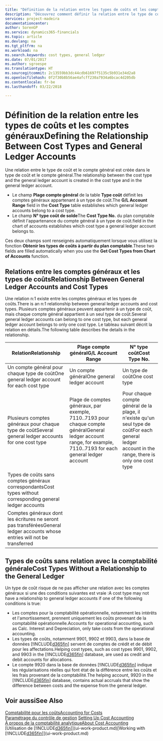 ```yaml
---
title: "Définition de la relation entre les types de coûts et les comptes généraux | Microsoft Docs"
description: "Découvrez comment définir la relation entre le type de coût et le compte général."
services: project-madeira
documentationcenter: 
author: SorenGP
ms.service: dynamics365-financials
ms.topic: article
ms.devlang: na
ms.tgt_pltfrm: na
ms.workload: na
ms.search.keywords: cost types, general ledger
ms.date: 07/01/2017
ms.author: sgroespe
ms.translationtype: HT
ms.sourcegitcommit: 2c13559bb3dc44cdb61697f5135c5b931e34d2a8
ms.openlocfilehash: 0f2f30b8b56ae4afcff230a7934a6bcac4d205db
ms.contentlocale: fr-be
ms.lasthandoff: 03/22/2018

---
```

# <a name="defining-the-relationship-between-cost-types-and-general-ledger-accounts"></a><span data-ttu-id="0ca89-103">Définition de la relation entre les types de coûts et les comptes généraux</span><span class="sxs-lookup"><span data-stu-id="0ca89-103">Defining the Relationship Between Cost Types and General Ledger Accounts</span></span>
<span data-ttu-id="0ca89-104">Une relation entre le type de coût et le compte général est créée dans le type de coût et le compte général.</span><span class="sxs-lookup"><span data-stu-id="0ca89-104">The relationship between the cost type and the general ledger account is created in the cost type and in the general ledger account.</span></span>  

* <span data-ttu-id="0ca89-105">Le champ **Plage compte général** de la table **Type coût** définit les comptes généraux appartenant à un type de coût.</span><span class="sxs-lookup"><span data-stu-id="0ca89-105">The **G/L Account Range** field in the **Cost Type** table establishes which general ledger accounts belong to a cost type.</span></span>  
* <span data-ttu-id="0ca89-106">Le champ **N° type coût de solde**</span><span class="sxs-lookup"><span data-stu-id="0ca89-106">The **Cost Type No.**</span></span> <span data-ttu-id="0ca89-107">du plan comptable définit l'appartenance du compte général à un type de coût.</span><span class="sxs-lookup"><span data-stu-id="0ca89-107">field in the chart of accounts establishes which cost type a general ledger account belongs to.</span></span>  

<span data-ttu-id="0ca89-108">Ces deux champs sont renseignés automatiquement lorsque vous utilisez la fonction **Obtenir les types de coûts à partir du plan comptable**.</span><span class="sxs-lookup"><span data-stu-id="0ca89-108">These two fields are filled automatically when you use the **Get Cost Types from Chart of Accounts** function.</span></span>  

## <a name="relationship-between-general-ledger-accounts-and-cost-types"></a><span data-ttu-id="0ca89-109">Relations entre les comptes généraux et les types de coûts</span><span class="sxs-lookup"><span data-stu-id="0ca89-109">Relationship Between General Ledger Accounts and Cost Types</span></span>  
<span data-ttu-id="0ca89-110">Une relation n:1 existe entre les comptes généraux et les types de coûts.</span><span class="sxs-lookup"><span data-stu-id="0ca89-110">There is an n:1 relationship between general ledger accounts and cost types.</span></span> <span data-ttu-id="0ca89-111">Plusieurs comptes généraux peuvent appartenir à un type de coût, mais chaque compte général appartient à un seul type de coût.</span><span class="sxs-lookup"><span data-stu-id="0ca89-111">Several general ledger accounts can belong to one cost type, but each general ledger account belongs to only one cost type.</span></span> <span data-ttu-id="0ca89-112">Le tableau suivant décrit la relation en détails.</span><span class="sxs-lookup"><span data-stu-id="0ca89-112">The following table describes the details in the relationship.</span></span>  

|<span data-ttu-id="0ca89-113">Relation</span><span class="sxs-lookup"><span data-stu-id="0ca89-113">Relationship</span></span>|<span data-ttu-id="0ca89-114">**Plage compte général**</span><span class="sxs-lookup"><span data-stu-id="0ca89-114">**G/L Account Range**</span></span>|<span data-ttu-id="0ca89-115">**N° type coût**</span><span class="sxs-lookup"><span data-stu-id="0ca89-115">**Cost Type No.**</span></span>|  
|------------------|------------------------------------------------|-------------------------------------------|  
|<span data-ttu-id="0ca89-116">Un compte général pour chaque type de coût</span><span class="sxs-lookup"><span data-stu-id="0ca89-116">One general ledger account for each cost type</span></span>|<span data-ttu-id="0ca89-117">Un compte général</span><span class="sxs-lookup"><span data-stu-id="0ca89-117">One general ledger account</span></span>|<span data-ttu-id="0ca89-118">Un type de coût</span><span class="sxs-lookup"><span data-stu-id="0ca89-118">One cost type</span></span>|  
|<span data-ttu-id="0ca89-119">Plusieurs comptes généraux pour chaque type de coût</span><span class="sxs-lookup"><span data-stu-id="0ca89-119">Several general ledger accounts for one cost type</span></span>|<span data-ttu-id="0ca89-120">Plage de comptes généraux, par exemple, 7110..7193 pour chaque compte général</span><span class="sxs-lookup"><span data-stu-id="0ca89-120">General ledger account range, for example, 7110..7193 for each general ledger account</span></span>|<span data-ttu-id="0ca89-121">Pour chaque compte général de la plage, il n'existe qu'un seul type de coût</span><span class="sxs-lookup"><span data-stu-id="0ca89-121">For each general ledger account in the range, there is only one cost type</span></span>|  
|<span data-ttu-id="0ca89-122">Types de coûts sans comptes généraux correspondants</span><span class="sxs-lookup"><span data-stu-id="0ca89-122">Cost types without corresponding general ledger accounts</span></span>|<Empty>||  
|<span data-ttu-id="0ca89-123">Comptes généraux dont les écritures ne seront pas transférées</span><span class="sxs-lookup"><span data-stu-id="0ca89-123">General ledger accounts whose entries will not be transferred</span></span>||<Empty>|  

## <a name="cost-types-without-a-relationship-to-the-general-ledger"></a><span data-ttu-id="0ca89-124">Types de coûts sans relation avec la comptabilité générale</span><span class="sxs-lookup"><span data-stu-id="0ca89-124">Cost Types Without a Relationship to the General Ledger</span></span>  
<span data-ttu-id="0ca89-125">Un type de coût risque de ne pas afficher une relation avec les comptes généraux si une des conditions suivantes est vraie :</span><span class="sxs-lookup"><span data-stu-id="0ca89-125">A cost type may not have a relationship to general ledger accounts if one of the following conditions is true:</span></span>  

* <span data-ttu-id="0ca89-126">Les comptes pour la comptabilité opérationnelle, notamment les intérêts et l'amortissement, prennent uniquement les coûts provenant de la comptabilité opérationnelle.</span><span class="sxs-lookup"><span data-stu-id="0ca89-126">Accounts for operational accounting, such as Calc. Interest and Depreciation, only take costs from the operational accounting.</span></span>  
* <span data-ttu-id="0ca89-127">Les types de coûts, notamment 9901, 9902 et 9903, dans la base de données [!INCLUDE[d365fin](includes/d365fin_md.md)] servent de comptes de crédit et de débit pour les affectations.</span><span class="sxs-lookup"><span data-stu-id="0ca89-127">Helping cost types, such as cost types 9901, 9902, and 9903 in the [!INCLUDE[d365fin](includes/d365fin_md.md)] database, are used as credit and debit accounts for allocations.</span></span>  
* <span data-ttu-id="0ca89-128">Le compte 9920 dans la base de données [!INCLUDE[d365fin](includes/d365fin_md.md)] indique les régularisations réelles qui font état de la différence entre les coûts et les frais provenant de la comptabilité.</span><span class="sxs-lookup"><span data-stu-id="0ca89-128">The helping account, 9920 in the [!INCLUDE[d365fin](includes/d365fin_md.md)] database, contains actual accruals that show the difference between costs and the expense from the general ledger.</span></span>  

## <a name="see-also"></a><span data-ttu-id="0ca89-129">Voir aussi</span><span class="sxs-lookup"><span data-stu-id="0ca89-129">See Also</span></span>  
[<span data-ttu-id="0ca89-130">Comptabilité pour les coûts</span><span class="sxs-lookup"><span data-stu-id="0ca89-130">Accounting for Costs</span></span>](finance-manage-cost-accounting.md)  
<span data-ttu-id="0ca89-131">[Paramétrage du contrôle de gestion](finance-set-up-cost-accounting.md) </span><span class="sxs-lookup"><span data-stu-id="0ca89-131">[Setting Up Cost Accounting](finance-set-up-cost-accounting.md) </span></span>  
[<span data-ttu-id="0ca89-132">À propos de la comptabilité analytique</span><span class="sxs-lookup"><span data-stu-id="0ca89-132">About Cost Accounting</span></span>](finance-about-cost-accounting.md)  
<span data-ttu-id="0ca89-133">[Utilisation de [!INCLUDE[d365fin](includes/d365fin_md.md)]](ui-work-product.md)</span><span class="sxs-lookup"><span data-stu-id="0ca89-133">[Working with [!INCLUDE[d365fin](includes/d365fin_md.md)]](ui-work-product.md)</span></span>

